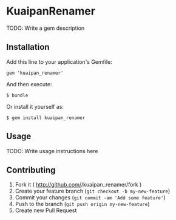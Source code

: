 # KuaipanRenamer

TODO: Write a gem description

## Installation

Add this line to your application's Gemfile:

    gem 'kuaipan_renamer'

And then execute:

    $ bundle

Or install it yourself as:

    $ gem install kuaipan_renamer

## Usage

TODO: Write usage instructions here

## Contributing

1. Fork it ( http://github.com/<my-github-username>/kuaipan_renamer/fork )
2. Create your feature branch (`git checkout -b my-new-feature`)
3. Commit your changes (`git commit -am 'Add some feature'`)
4. Push to the branch (`git push origin my-new-feature`)
5. Create new Pull Request

